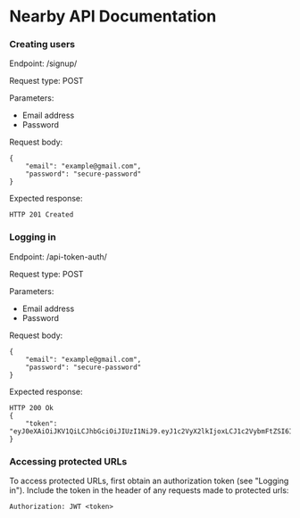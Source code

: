 # Nearby API Documentation

### Creating users
Endpoint: /signup/

Request type: POST

Parameters:
* Email address
* Password

Request body:
```
{
    "email": "example@gmail.com",
    "password": "secure-password"
}
```

Expected response:
```
HTTP 201 Created
```
### Logging in
Endpoint: /api-token-auth/

Request type: POST

Parameters:
* Email address
* Password

Request body:
```
{
    "email": "example@gmail.com",
    "password": "secure-password"
}
```

Expected response:
```
HTTP 200 Ok
{
    "token": "eyJ0eXAiOiJKV1QiLCJhbGciOiJIUzI1NiJ9.eyJ1c2VyX2lkIjoxLCJ1c2VybmFtZSI6ImxibDUxMDhAcHN1LmVkdSIsImV4cCI6MTUyNDE3OTk0NSwiZW1haWwiOiIifQ.m6gEl4Bvx6lT2BAcTxgXb_W4lKsuajggDet4QtKXvmI"
}
```

### Accessing protected URLs
To access protected URLs, first obtain an authorization token (see "Logging in"). Include the token in the header of any requests made to protected urls:
```
Authorization: JWT <token>
```
